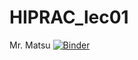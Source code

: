 # HIPRAC_lec01
Mr. Matsu
[![Binder](https://mybinder.org/badge_logo.svg)](https://mybinder.org/v2/gh/mnrnakao/HIPRAC_lec01/master)
